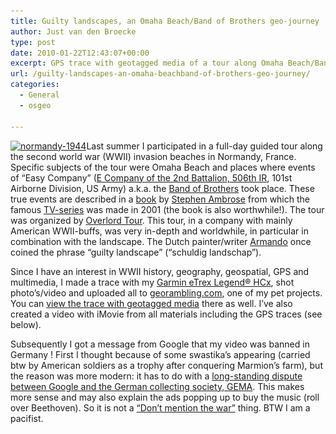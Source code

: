 ```yaml
---
title: Guilty landscapes, an Omaha Beach/Band of Brothers geo-journey
author: Just van den Broecke
type: post
date: 2010-01-22T12:43:07+00:00
excerpt: GPS trace with geotagged media of a tour along Omaha Beach/Band of Brothers in Normandy, France with a YouTube video made from this material.
url: /guilty-landscapes-an-omaha-beachband-of-brothers-geo-journey/
categories:
  - General
  - osgeo

---
```

[<img loading="lazy" class="alignleft wp-image-264 size-full" src="uploads/2010/01/normandy-1944.jpg" alt="normandy-1944" width="300" height="209" srcset="https://justobjects.nl/wp-content/uploads/2010/01/normandy-1944.jpg 300w, https://justobjects.nl/wp-content/uploads/2010/01/normandy-1944-215x150.jpg 215w, https://justobjects.nl/wp-content/uploads/2010/01/normandy-1944-150x104.jpg 150w" sizes="(max-width: 300px) 100vw, 300px" />][1]Last summer I participated in a full-day guided tour along the second world war (WWII) invasion beaches in Normandy, France. Specific subjects of the tour were Omaha Beach and places where events of &#8220;Easy Company&#8221; ([E Company of the 2nd Battalion, 506th IR][2], 101st Airborne Division, US Army) a.k.a. the [Band of Brothers][3] took place. These true events are described in a [book][4] by [Stephen Ambrose][5] from which the famous [TV-series][3] was made in 2001 (the book is also worthwhile!). The tour was organized by [Overlord Tour][6]. This tour, in a company with mainly American WWII-buffs, was very in-depth and worldwhile, in particular in combination with the landscape. The Dutch painter/writer [Armando][7] once coined the phrase &#8220;guilty landscape&#8221; (&#8220;schuldig landschap&#8221;).

Since I have an interest in WWII history, geography, geospatial, GPS and multimedia, I made a trace with my [Garmin eTrex Legend® HCx][8], shot photo&#8217;s/video and uploaded all to [georambling.com][9], one of my pet projects. You can [view the trace with geotagged media][10] there as well. I&#8217;ve also created a video with iMovie from all materials including the GPS traces (see below).



Subsequently I got a message from Google that my video was banned in Germany ! First I thought because of some swastika&#8217;s appearing (carried btw by American soldiers as a trophy after conquering Marmion&#8217;s farm), but the reason was more modern: it has to do with a [long-standing dispute between Google and the German collecting society, GEMA][11]. This makes more sense and may also explain the ads popping up to buy the music (roll over Beethoven). So it is not a [&#8220;Don&#8217;t mention the war&#8221;][12] thing. BTW I am a pacifist.

 [1]: uploads/2010/01/normandy-1944.jpg
 [2]: http://en.wikipedia.org/wiki/E_Company,_506th_Infantry_Regiment_(United_States)
 [3]: http://en.wikipedia.org/wiki/Band_of_Brothers_(TV_miniseries)
 [4]: http://tinyurl.com/yfwcd8d
 [5]: http://en.wikipedia.org/wiki/Stephen_Ambrose
 [6]: http://www.overlordtour.com
 [7]: http://en.wikipedia.org/wiki/Armando_(artist)
 [8]: https://buy.garmin.com/shop/shop.do?cID=145&pID=8701
 [9]: http://georambling.com
 [10]: http://georambling.com/gr/index.html?cmd=showtrace&id=53964&user=just
 [11]: http://tinyurl.com/ygyzlt8
 [12]: http://en.wikipedia.org/wiki/The_Germans